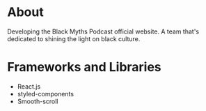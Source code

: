 # About

Developing the Black Myths Podcast official website. A team that's dedicated to shining the light on black culture.

# Frameworks and Libraries

- React.js
- styled-components
- Smooth-scroll